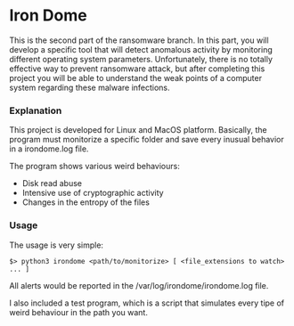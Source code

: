 
# Iron Dome

This is the second part of the ransomware branch. In this part, you will develop a
specific tool that will detect anomalous activity by monitoring different operating system
parameters.
Unfortunately, there is no totally effective way to prevent ransomware attack, but after
completing this project you will be able to understand the weak points of a computer
system regarding these malware infections.

### Explanation

This project is developed for Linux and MacOS platform. Basically, the program must monitorize a specific folder and save every inusual behavior in a irondome.log file.

The program shows various weird behaviours:

- Disk read abuse
- Intensive use of cryptographic activity
- Changes in the entropy of the files


### Usage

The usage is very simple:
```
$> python3 irondome <path/to/monitorize> [ <file_extensions to watch> ... ]
```

All alerts would be reported in the /var/log/irondome/irondome.log file.

I also included a test program, which is a script that simulates every tipe of weird behaviour in the path you want.